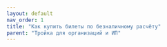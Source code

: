 ```yaml
---
layout: default
nav_order: 1
title: "Как купить билеты по безналичному расчёту"
parent: "Тройка для организаций и ИП"
---
```


